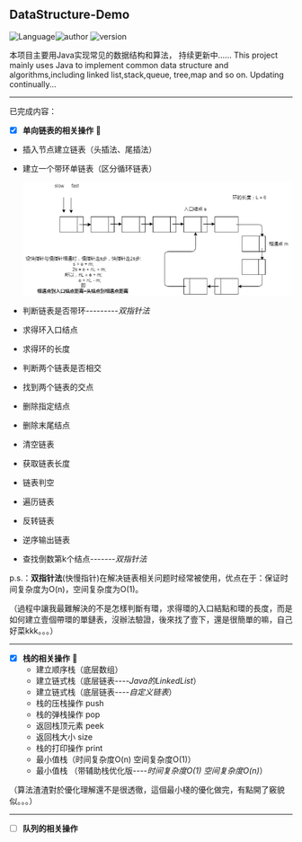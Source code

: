 ## DataStructure-Demo

![Language](https://img.shields.io/badge/language-Java-green.svg)![author](https://img.shields.io/badge/author-Garen~-blueviolet) ![version](https://img.shields.io/badge/version-jdk12.0.1-9cf)

本项目主要用Java实现常见的数据结构和算法， 持续更新中......
This project mainly uses Java to implement common data structure and algorithms,including linked list,stack,queue,
tree,map and so on. Updating continually...

---

已完成内容：

- [x]  **单向链表的相关操作** :ghost:
  - 插入节点建立链表（头插法、尾插法）
  - 建立一个带环单链表（区分循环链表）

    ![Looplist](https://github.com/Garen2994/Image/blob/master/img/LoopList%20.png)
  - 判断链表是否带环---------*双指针法*
  - 求得环入口结点
  - 求得环的长度
  - 判断两个链表是否相交
  - 找到两个链表的交点
  - 删除指定结点
  - 删除末尾结点
  - 清空链表
  - 获取链表长度
  - 链表判空
  - 遍历链表
  - 反转链表
  - 逆序输出链表
  - 查找倒数第k个结点-------*双指针法*

p.s.：**双指针法**(快慢指针)在解决链表相关问题时经常被使用，优点在于：保证时间复杂度为O(n)，空间复杂度为O(1)。

（過程中讓我最難解決的不是怎樣判斷有環，求得環的入口結點和環的長度，而是如何建立壹個帶環的單鏈表，沒辦法驗證，後來找了壹下，還是很簡單的嘛，自己好菜kkk。。。）

----

- [x] **栈的相关操作** :ghost:
  - 建立顺序栈（底层数组）
  - 建立链式栈（底层链表----*Java的LinkedList*）
  - 建立链式栈（底层链表----*自定义链表*）
  - 栈的压栈操作 push
  - 栈的弹栈操作 pop
  - 返回栈顶元素 peek
  - 返回栈大小 size
  - 栈的打印操作 print
  - 最小值栈（时间复杂度O(n) 空间复杂度O(1)）
  - 最小值栈 （带辅助栈优化版----*时间复杂度O(1) 空间复杂度O(n)*）

（算法渣渣對於優化理解還不是很透徹，這個最小棧的優化做完，有點開了竅貌似。。。）

---

- [ ] **队列的相关操作**



